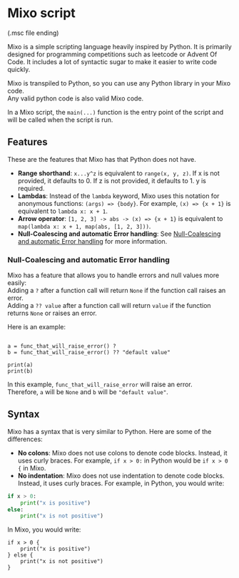 # Mixo script

(.msc file ending)

Mixo is a simple scripting language heavily inspired by Python. It is primarily designed for programming competitions such as leetcode or Advent Of Code. It includes a lot of syntactic sugar to make it easier to write code quickly.


Mixo is transpiled to Python, so you can use any Python library in your Mixo code.  
Any valid python code is also valid Mixo code.  

In a Mixo script, the `main(...)` function is the entry point of the script and will be called when the script is run.


## Features

These are the features that Mixo has that Python does not have.

- **Range shorthand**: `x...y^z` is equivalent to `range(x, y, z)`. If x is not provided, it defaults to 0. If z is not provided, it defaults to 1. y is required.
- **Lambdas**: Instead of the `lambda` keyword, Mixo uses this notation for anonymous functions: `(args) => {body}`. For example, `(x) => {x + 1}` is equivalent to `lambda x: x + 1`.
- **Arrow operator**: `[1, 2, 3] -> abs -> (x) => {x + 1}` is equivalent to `map(lambda x: x + 1, map(abs, [1, 2, 3]))`.
- **Null-Coalescing and automatic Error handling**: See [Null-Coalescing and automatic Error handling](#null-coalescing-and-automatic-error-handling) for more information.


### Null-Coalescing and automatic Error handling

Mixo has a feature that allows you to handle errors and null values more easily:  
Adding a `?` after a function call will return `None` if the function call raises an error.  
Adding a `?? value` after a function call will return `value` if the function returns `None` or raises an error.  

Here is an example:

```msc

a = func_that_will_raise_error() ?
b = func_that_will_raise_error() ?? "default value"

print(a)
print(b)
```

In this example, `func_that_will_raise_error` will raise an error.  
Therefore, `a` will be `None` and `b` will be `"default value"`.  


## Syntax

Mixo has a syntax that is very similar to Python. Here are some of the differences:

- **No colons**: Mixo does not use colons to denote code blocks. Instead, it uses curly braces. For example, `if x > 0:` in Python would be `if x > 0 {` in Mixo.
- **No indentation**: Mixo does not use indentation to denote code blocks. Instead, it uses curly braces. For example, in Python, you would write:

```python
if x > 0:
    print("x is positive")
else:
    print("x is not positive")
```

In Mixo, you would write:

```msc
if x > 0 {
    print("x is positive")
} else {
    print("x is not positive")
}
```
